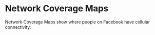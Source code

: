 # Network Coverage Maps

Network Coverage Maps show where people on Facebook have cellular connectivity.

